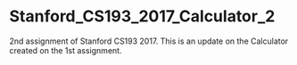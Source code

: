 # Stanford_CS193_2017_Calculator_2
2nd assignment of Stanford CS193 2017. This is an update on the Calculator created on the 1st assignment.
